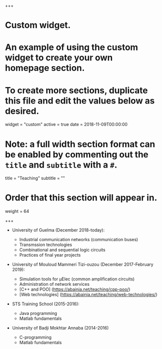 +++
# Custom widget.
# An example of using the custom widget to create your own homepage section.
# To create more sections, duplicate this file and edit the values below as desired.
widget = "custom"
active = true
date = 2018-11-09T00:00:00

# Note: a full width section format can be enabled by commenting out the `title` and `subtitle` with a `#`.
title = "Teaching"
subtitle = ""

# Order that this section will appear in.
weight = 64

+++

- University of Guelma (December 2018-today):
	- Industrial communication networks (communication buses)
  - Transmssion technologies
  - Combinational and sequential logic circuits
  - Practices of final year projects
  
- University of Mouloud Mammeri Tizi-ouzou (December 2017-February 2019):
	- Simulation tools for µElec (common amplification circuits)
	- Administration of network services
	- [C++ and POO] (https://abainia.net/teaching/cpp-poo/)
	- [Web technologies] (https://abainia.net/teaching/web-technologies/)

- STS Training School (2015-2016):
	- Java programming
	- Matlab fundamentals

- University of Badji Mokhtar Annaba (2014-2016)
	- C-programming
	- Matlab fundamentals
